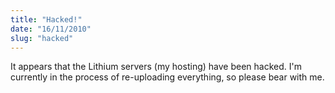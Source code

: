 ```yaml
---
title: "Hacked!"
date: "16/11/2010"
slug: "hacked"
---
```


It appears that the Lithium servers (my hosting) have been hacked. I'm currently in the process of re-uploading everything, so please bear with me.